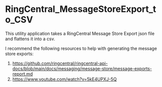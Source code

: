 # RingCentral_MessageStoreExport_to_CSV
This utility application takes a RingCentral Message Store Export json file and flattens it into a csv.

I recommend the following resources to help with generating the message store exports:
1. https://github.com/ringcentral/ringcentral-api-docs/blob/main/docs/messaging/message-store/message-exports-report.md
2. https://www.youtube.com/watch?v=5kE4UPXJ-5Q
